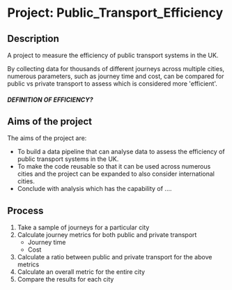 # Project: Public_Transport_Efficiency

## Description
A project to measure the efficiency of public transport systems in the UK. 

By collecting data for thousands of different journeys across multiple cities, numerous parameters, such as journey time and cost, can be compared for public vs private transport  to assess which is considered more 'efficient'.

#### *DEFINITION OF EFFICIENCY?*

## Aims of the project 
The aims of the project are:
- To build a data pipeline that can analyse data to assess the efficiency of public transport systems in the UK. 
- To make the code reusable so that it can be used across numerous cities and the project can be expanded to also consider international cities.
- Conclude with analysis which has the capability of .... 

## Process
1. Take a sample of journeys for a particular city
2. Calculate journey metrics for both public and private transport 
   - Journey time 
   - Cost 
3. Calculate a ratio between public and private transport for the above metrics
4. Calculate an overall metric for the entire city
5. Compare the results for each city 
